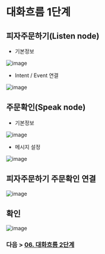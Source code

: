 # 대화흐름 1단계
## 피자주문하기(Listen node)
- 기본정보

![image](https://user-images.githubusercontent.com/24771449/67614050-c290ec00-f7f0-11e9-8f22-560fdfed0f08.png)

- Intent / Event 연결

![image](https://user-images.githubusercontent.com/24771449/67614060-e6ecc880-f7f0-11e9-9c06-f60cfb0dfddd.png)

## 주문확인(Speak node)
- 기본정보

![image](https://user-images.githubusercontent.com/24771449/67614062-008e1000-f7f1-11e9-97a3-1df543947dff.png)

- 메시지 설정

![image](https://user-images.githubusercontent.com/24771449/67614071-169bd080-f7f1-11e9-896a-3789e1e469db.png)

## 피자주문하기 주문확인 연결

![image](https://user-images.githubusercontent.com/24771449/67614081-34693580-f7f1-11e9-8346-dd786f95cd1f.png)

## 확인

![image](https://user-images.githubusercontent.com/24771449/67614112-beb19980-f7f1-11e9-9a9c-8662dad2e281.png)

### 다음 > [06. 대화흐름 2단계](06.%20대화흐름%202단계.md)
